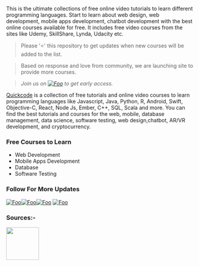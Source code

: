 This is the ultimate collections of free online video tutorials to learn different programming languages. Start to learn about web design, web development, mobile apps development, chatbot development with the best online courses available for free. It includes free video courses from the sites like Udemy, SkillShare, Lynda, Udacity etc.



>  Please '⭐' this repository to get updates when new courses will be added to the list.

> Based on response and love from community, we are launching site to provide more courses.

> *Join us on [![Foo](https://cdn2.iconfinder.com/data/icons/social-icons-33/128/Product_Hunt-32.png)](https://www.producthunt.com/upcoming/quick-code) to get early access.* 




[Quickcode](http://www.quickcode.co) is a collection of free tutorials and online video courses to learn programming languages like Javascript, Java, Python, R, Android, Swift, Objective-C, React, Node Js, Ember, C++, SQL, Scala and more.
You can find the best tutorials and courses for the web, mobile,  database management, data science, software testing, web design,chatbot, AR/VR development, and cryptocurrency.


### Free Courses to Learn
- Web Development
- Mobile Apps Development
- Database
- Software Testing


### Follow For More Updates
[![Foo](https://cdn0.iconfinder.com/data/icons/picons-social/57/108-medium-64.png)](https://medium.com/quick-code)[![Foo](https://cdn2.iconfinder.com/data/icons/social-icons-33/128/Product_Hunt-64.png)](https://www.producthunt.com/upcoming/quick-code)[![Foo](https://cdn3.iconfinder.com/data/icons/free-social-icons/67/facebook_circle_color-64.png)](https://www.facebook.com/Quick-Code-1493528657352302/)  [![Foo](https://cdn3.iconfinder.com/data/icons/free-social-icons/67/twitter_circle_color-64.png)](https://twitter.com/quickcode17)  


### Sources:- 

<img src="https://www.udemy.com/staticx/udemy/images/v6/logo-coral.svg" width="88">
